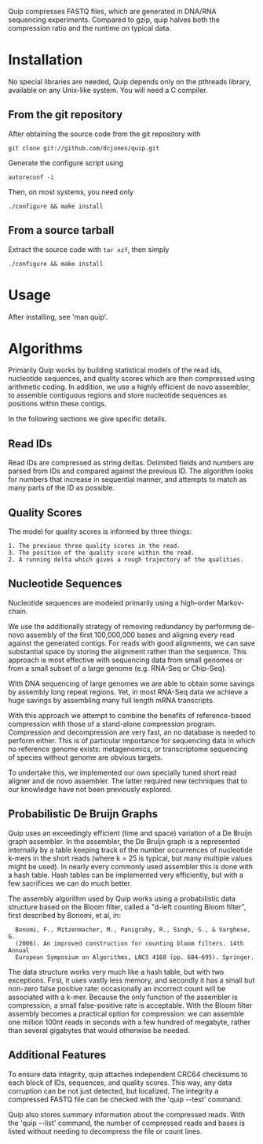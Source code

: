 

Quip compresses FASTQ files, which are generated in DNA/RNA sequencing
experiments. Compared to gzip, quip halves both the compression ratio and the
runtime on typical data.


Installation
============

No special libraries are needed, Quip depends only on the pthreads library,
available on any Unix-like system. You will need a C compiler.

From the git repository
-----------------------

After obtaining the source code from the git repository with

    git clone git://github.com/dcjones/quip.git

Generate the configure script using

    autoreconf -i

Then, on most systems, you need only

    ./configure && make install


From a source tarball
---------------------

Extract the source code with `tar xzf`, then simply

    ./configure && make install


Usage
=====

After installing, see 'man quip'.



Algorithms
==========

Primarily Quip works by building statistical models of the read ids, nucleotide
sequences, and quality scores which are then compressed using arithmetic coding.
In addition, we use a highly efficient de novo assembler, to assemble contiguous
regions and store nucleotide sequences as positions within these contigs.

In the following sections we give specific details. 


Read IDs
--------

Read IDs are compressed as string deltas. Delimited fields and numbers are
parsed from IDs and compared against the previous ID. The algorithm looks for
numbers that increase in sequential manner, and attempts to match as many parts
of the ID as possible.


Quality Scores
--------------

The model for quality scores is informed by three things:
     
    1. The previous three quality scores in the read.
    3. The position of the quality score within the read.
    2. A running delta which gives a rough trajectory of the qualities.


Nucleotide Sequences
--------------------

Nucleotide sequences are modeled primarily using a high-order Markov-chain.

We use the additionally strategy of removing redundancy by performing de-novo
assembly of the first 100,000,000 bases and aligning every read against the
generated contigs. For reads with good alignments, we can save substantial space
by storing the alignment rather than the sequence. This approach is most
effective with sequencing data from small genomes or from a small subset of a
large genome (e.g. RNA-Seq or Chip-Seq).

With DNA sequencing of large genomes we are able to obtain some savings by
assembly long repeat regions. Yet, in most RNA-Seq data we achieve a huge
savings by assembling many full length mRNA transcripts.

With this approach we attempt to combine the benefits of reference-based
compression with those of a stand-alone compression program. Compression and
decompression are very fast, an no database is needed to perform either. This is
of particular importance for sequencing data in which no reference genome
exists: metagenomics, or transcriptome sequencing of species without genome are
obvious targets.

To undertake this, we implemented our own specially tuned short read aligner and
de novo assembler. The latter required new techniques that to our knowledge have
not been previously explored. 


Probabilistic De Bruijn Graphs
------------------------------

Quip uses an exceedingly efficient (time and space) variation of a De Bruijn
graph assembler. In the assembler, the De Bruijn graph is a represented
internally by a table keeping track of the number occurrences of nucleotide
k-mers in the short reads (where k = 25 is typical, but many multiple values
might be used). In nearly every commonly used assembler this is done with a hash
table. Hash tables can be implemented very efficiently, but with a few
sacrifices we can do much better.
 
The assembly algorithm used by Quip works using a probabilistic data structure
based on the Bloom filter, called a "d-left counting Bloom filter", first
described by Bonomi, et al, in:

      Bonomi, F., Mitzenmacher, M., Panigrahy, R., Singh, S., & Varghese, G.
      (2006). An improved construction for counting bloom filters. 14th Annual
      European Symposium on Algorithms, LNCS 4168 (pp. 684–695). Springer.

The data structure works very much like a hash table, but with two exceptions.
First, it uses vastly less memory, and secondly it has a small but non-zero
false positive rate: occasionally an incorrect count will be associated with a
k-mer. Because the only function of the assembler is compression, a small
false-positive rate is acceptable. With the Bloom filter assembly becomes a
practical option for compression: we can assemble one million 100nt reads in
seconds with a few hundred of megabyte, rather than several gigabytes that would
otherwise be needed.


Additional Features
-------------------

To ensure data integrity, quip attaches independent CRC64 checksums to each block
of IDs, sequences, and quality scores. This way, any data corruption can be
not just detected, but localized. The integrity a compressed FASTQ file
can be checked with the 'quip --test' command.

Quip also stores summary information about the compressed reads. With the
'quip --list' command, the number of compressed reads and bases is listed
without needing to decompress the file or count lines.

